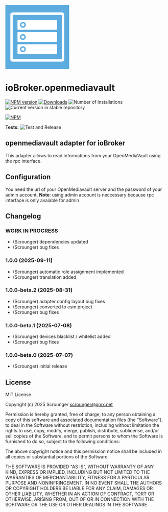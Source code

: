 ![Logo](admin/openmediavault.png)

# ioBroker.openmediavault

[![NPM version](https://img.shields.io/npm/v/iobroker.openmediavault.svg)](https://www.npmjs.com/package/iobroker.openmediavault)
[![Downloads](https://img.shields.io/npm/dm/iobroker.openmediavault.svg)](https://www.npmjs.com/package/iobroker.openmediavault)
![Number of Installations](https://iobroker.live/badges/openmediavault-installed.svg)
![Current version in stable repository](https://iobroker.live/badges/openmediavault-stable.svg)

[![NPM](https://nodei.co/npm/iobroker.openmediavault.png?downloads=true)](https://nodei.co/npm/iobroker.openmediavault/)

**Tests:** ![Test and Release](https://github.com/Scrounger/ioBroker.openmediavault/workflows/Test%20and%20Release/badge.svg)

## openmediavault adapter for ioBroker

This adapter allows to read informations from your OpenMediaVault using the rpc interface.

## Configuration

You need the url of your OpenMediavault server and the password of your admin account.
**Note**: using admin account is neccessary because rpc interface is only avaiable for admin

## Changelog

<!--
	Placeholder for the next version (at the beginning of the line):
	### **WORK IN PROGRESS**
-->

### **WORK IN PROGRESS**

- (Scrounger) dependencies updated
- (Scrounger) bug fixes

### 1.0.0 (2025-09-11)

- (Scrounger) automatic role assignment implemented
- (Scrounger) translation added

### 1.0.0-beta.2 (2025-08-31)

- (Scrounger) adapter config layout bug fixes
- (Scrounger) converted to esm project
- (Scrounger) bug fixes

### 1.0.0-beta.1 (2025-07-08)

- (Scrounger) devices blacklist / whitelist added
- (Scrounger) bug fixes

### 1.0.0-beta.0 (2025-07-07)

- (Scrounger) initial release

## License

MIT License

Copyright (c) 2025 Scrounger <scrounger@gmx.net>

Permission is hereby granted, free of charge, to any person obtaining a copy
of this software and associated documentation files (the "Software"), to deal
in the Software without restriction, including without limitation the rights
to use, copy, modify, merge, publish, distribute, sublicense, and/or sell
copies of the Software, and to permit persons to whom the Software is
furnished to do so, subject to the following conditions:

The above copyright notice and this permission notice shall be included in all
copies or substantial portions of the Software.

THE SOFTWARE IS PROVIDED "AS IS", WITHOUT WARRANTY OF ANY KIND, EXPRESS OR
IMPLIED, INCLUDING BUT NOT LIMITED TO THE WARRANTIES OF MERCHANTABILITY,
FITNESS FOR A PARTICULAR PURPOSE AND NONINFRINGEMENT. IN NO EVENT SHALL THE
AUTHORS OR COPYRIGHT HOLDERS BE LIABLE FOR ANY CLAIM, DAMAGES OR OTHER
LIABILITY, WHETHER IN AN ACTION OF CONTRACT, TORT OR OTHERWISE, ARISING FROM,
OUT OF OR IN CONNECTION WITH THE SOFTWARE OR THE USE OR OTHER DEALINGS IN THE
SOFTWARE.
